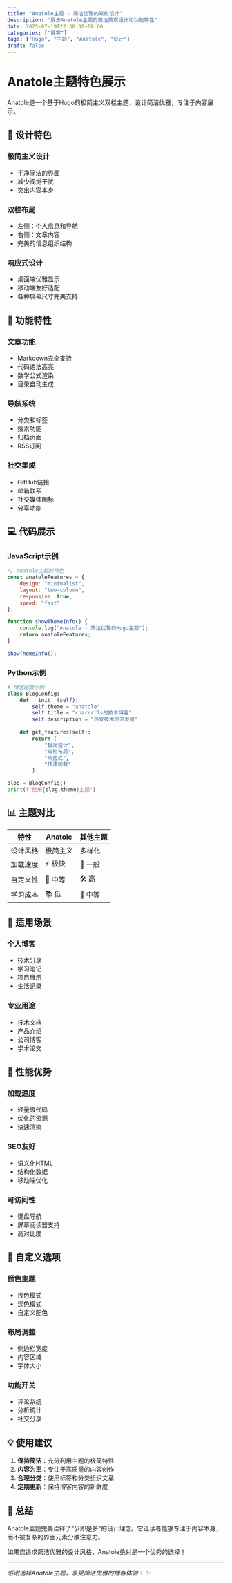 ```yaml
---
title: "Anatole主题 - 简洁优雅的双栏设计"
description: "展示Anatole主题的简洁美观设计和功能特性"
date: 2025-07-19T22:30:00+08:00
categories: ["博客"]
tags: ["Hugo", "主题", "Anatole", "设计"]
draft: false
---
```


# Anatole主题特色展示

Anatole是一个基于Hugo的极简主义双栏主题，设计简洁优雅，专注于内容展示。

## 🎨 设计特色

### 极简主义设计
- 干净简洁的界面
- 减少视觉干扰
- 突出内容本身

### 双栏布局
- 左侧：个人信息和导航
- 右侧：文章内容
- 完美的信息组织结构

### 响应式设计
- 桌面端优雅显示
- 移动端友好适配
- 各种屏幕尺寸完美支持

## 📝 功能特性

### 文章功能
- Markdown完全支持
- 代码语法高亮
- 数学公式渲染
- 目录自动生成

### 导航系统
- 分类和标签
- 搜索功能
- 归档页面
- RSS订阅

### 社交集成
- GitHub链接
- 邮箱联系
- 社交媒体图标
- 分享功能

## 💻 代码展示

### JavaScript示例
```javascript
// Anatole主题的特色
const anatoleFeatures = {
    design: "minimalist",
    layout: "two-column",
    responsive: true,
    speed: "fast"
};

function showThemeInfo() {
    console.log("Anatole - 简洁优雅的Hugo主题");
    return anatoleFeatures;
}

showThemeInfo();
```

### Python示例
```python
# 博客配置示例
class BlogConfig:
    def __init__(self):
        self.theme = "anatole"
        self.title = "charrrrls的技术博客"
        self.description = "热爱技术的开发者"
        
    def get_features(self):
        return [
            "极简设计",
            "双栏布局",
            "响应式",
            "快速加载"
        ]

blog = BlogConfig()
print(f"使用{blog.theme}主题")
```

## 📊 主题对比

| 特性 | Anatole | 其他主题 |
|------|---------|----------|
| 设计风格 | 极简主义 | 多样化 |
| 加载速度 | ⚡ 极快 | 🚀 一般 |
| 自定义性 | 🔧 中等 | 🛠️ 高 |
| 学习成本 | 📚 低 | 📖 中等 |

## 🎯 适用场景

### 个人博客
- 技术分享
- 学习笔记
- 项目展示
- 生活记录

### 专业用途
- 技术文档
- 产品介绍
- 公司博客
- 学术论文

## 🚀 性能优势

### 加载速度
- 轻量级代码
- 优化的资源
- 快速渲染

### SEO友好
- 语义化HTML
- 结构化数据
- 移动端优化

### 可访问性
- 键盘导航
- 屏幕阅读器支持
- 高对比度

## 🔧 自定义选项

### 颜色主题
- 浅色模式
- 深色模式
- 自定义配色

### 布局调整
- 侧边栏宽度
- 内容区域
- 字体大小

### 功能开关
- 评论系统
- 分析统计
- 社交分享

## 💡 使用建议

1. **保持简洁**：充分利用主题的极简特性
2. **内容为王**：专注于高质量的内容创作
3. **合理分类**：使用标签和分类组织文章
4. **定期更新**：保持博客内容的新鲜度

## 🌟 总结

Anatole主题完美诠释了"少即是多"的设计理念。它让读者能够专注于内容本身，而不被复杂的界面元素分散注意力。

如果您追求简洁优雅的设计风格，Anatole绝对是一个优秀的选择！

---

*感谢选择Anatole主题，享受简洁优雅的博客体验！* ✨
